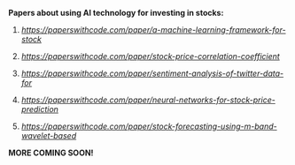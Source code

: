 **Papers about using AI technology for investing in stocks:**

1) _https://paperswithcode.com/paper/a-machine-learning-framework-for-stock_

2) _https://paperswithcode.com/paper/stock-price-correlation-coefficient_

3) _https://paperswithcode.com/paper/sentiment-analysis-of-twitter-data-for_

4) _https://paperswithcode.com/paper/neural-networks-for-stock-price-prediction_

5) _https://paperswithcode.com/paper/stock-forecasting-using-m-band-wavelet-based_

**MORE COMING SOON!**



